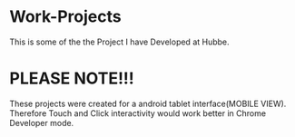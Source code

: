# Work-Projects

This is some of the the Project I have Developed at Hubbe.

# PLEASE NOTE!!!

These projects were created for a android tablet interface(MOBILE VIEW). Therefore Touch and Click interactivity would work better in Chrome Developer mode.
